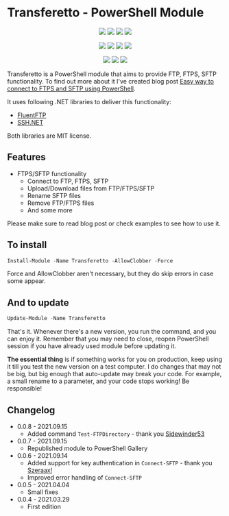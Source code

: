 ﻿# Transferetto - PowerShell Module

<p align="center">
  <a href="https://dev.azure.com/evotecpl/Transferetto/_build/results?buildId=latest"><img src="https://img.shields.io/azure-devops/build/evotecpl/39c74615-8f34-4af0-a835-68dc33f9214f/14?label=Azure%20Pipelines&style=flat-square"></a>
  <a href="https://www.powershellgallery.com/packages/Transferetto"><img src="https://img.shields.io/powershellgallery/v/Transferetto.svg?style=flat-square"></a>
  <a href="https://www.powershellgallery.com/packages/Transferetto"><img src="https://img.shields.io/powershellgallery/vpre/Transferetto.svg?label=powershell%20gallery%20preview&colorB=yellow&style=flat-square"></a>
  <a href="https://github.com/EvotecIT/Transferetto"><img src="https://img.shields.io/github/license/EvotecIT/Transferetto.svg?style=flat-square"></a>
</p>

<p align="center">
  <a href="https://www.powershellgallery.com/packages/Transferetto"><img src="https://img.shields.io/powershellgallery/p/Transferetto.svg?style=flat-square"></a>
  <a href="https://github.com/EvotecIT/Transferetto"><img src="https://img.shields.io/github/languages/top/evotecit/Transferetto.svg?style=flat-square"></a>
  <a href="https://github.com/EvotecIT/Transferetto"><img src="https://img.shields.io/github/languages/code-size/evotecit/Transferetto.svg?style=flat-square"></a>
  <a href="https://www.powershellgallery.com/packages/Transferetto"><img src="https://img.shields.io/powershellgallery/dt/Transferetto.svg?style=flat-square"></a>
</p>

<p align="center">
  <a href="https://twitter.com/PrzemyslawKlys"><img src="https://img.shields.io/twitter/follow/PrzemyslawKlys.svg?label=Twitter%20%40PrzemyslawKlys&style=flat-square&logo=twitter"></a>
  <a href="https://evotec.xyz/hub"><img src="https://img.shields.io/badge/Blog-evotec.xyz-2A6496.svg?style=flat-square"></a>
  <a href="https://www.linkedin.com/in/pklys"><img src="https://img.shields.io/badge/LinkedIn-pklys-0077B5.svg?logo=LinkedIn&style=flat-square"></a>
</p>

Transferetto is a PowerShell module that aims to provide FTP, FTPS, SFTP functionality. To find out more about it I've created blog post [Easy way to connect to FTPS and SFTP using PowerShell](https://evotec.xyz/easy-way-to-connect-to-ftps-and-sftp-using-powershell/).

It uses following .NET libraries to deliver this functionality:

- [FluentFTP](https://github.com/robinrodricks/FluentFTP)
- [SSH.NET](https://github.com/sshnet/SSH.NET/)

Both libraries are MIT license.

## Features

- FTPS/SFTP functionality
  - Connect to FTP, FTPS, SFTP
  - Upload/Download files from FTP/FTPS/SFTP
  - Rename SFTP files
  - Remove FTP/FTPS files
  - And some more

Please make sure to read blog post or check examples to see how to use it.

## To install

```powershell
Install-Module -Name Transferetto -AllowClobber -Force
```

Force and AllowClobber aren't necessary, but they do skip errors in case some appear.

## And to update

```powershell
Update-Module -Name Transferetto
```

That's it. Whenever there's a new version, you run the command, and you can enjoy it. Remember that you may need to close, reopen PowerShell session if you have already used module before updating it.

**The essential thing** is if something works for you on production, keep using it till you test the new version on a test computer. I do changes that may not be big, but big enough that auto-update may break your code. For example, a small rename to a parameter, and your code stops working! Be responsible!

## Changelog

- 0.0.8 - 2021.09.15
  - Added command `Test-FTPDirectory` - thank you [Sidewinder53](https://github.com/EvotecIT/Transferetto/pull/5)
- 0.0.7 - 2021.09.15
  - Republished module to PowerShell Gallery
- 0.0.6 - 2021.09.14
  - Added support for key authentication in `Connect-SFTP` - thank you [Szeraax!](https://github.com/EvotecIT/Transferetto/pull/3)
  - Improved error handling of `Connect-SFTP`
- 0.0.5 - 2021.04.04
  - Small fixes
- 0.0.4 - 2021.03.29
  - First edition
